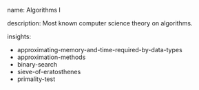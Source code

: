 name: Algorithms I 

description: Most known computer science theory on algorithms.

insights:
  - approximating-memory-and-time-required-by-data-types
  - approximation-methods
  - binary-search
  - sieve-of-eratosthenes
  - primality-test
